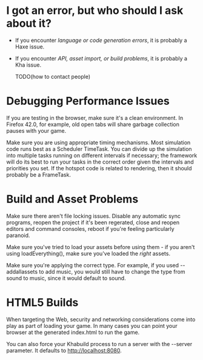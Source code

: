 # I got an error, but who should I ask about it?

* If you encounter *language or code generation errors*, it is probably a Haxe issue.
    
* If you encounter *API, asset import, or build problems*, it is probably a Kha issue.


    TODO(how to contact people)

# Debugging Performance Issues

If you are testing in the browser, make sure it's a clean environment. In Firefox 42.0, for example, old open tabs will share garbage collection pauses with your game.

Make sure you are using appropriate timing mechanisms. Most simulation code runs best as a Scheduler TimeTask. You can divide up the simulation into multiple tasks running on different intervals if necessary; the framework will do its best to run your tasks in the correct order given the intervals and priorities you set. If the hotspot code is related to rendering, then it should probably be a FrameTask.

# Build and Asset Problems

Make sure there aren't file locking issues. Disable any automatic sync programs, reopen the project if it's been regerated, close and reopen editors and command consoles, reboot if you're feeling particularly paranoid.

Make sure you've tried to load your assets before using them - if you aren't using loadEverything(), make sure you've loaded the *right* assets.

Make sure you're applying the correct type. For example, if you used --addallassets to add music, you would still have to change the type from sound to music, since it would default to sound.

# HTML5 Builds

When targeting the Web, security and networking considerations come into play as part of loading your game. In many cases you can point your browser at the generated index.html to run the game.

You can also force your Khabuild process to run a server with the --server parameter. It defaults to [http://localhost:8080](http://localhost:8080).

